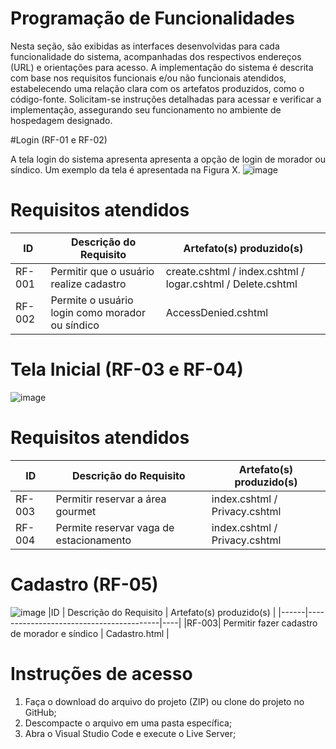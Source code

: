# Programação de Funcionalidades

Nesta seção, são exibidas as interfaces desenvolvidas para cada funcionalidade do sistema, acompanhadas dos respectivos endereços (URL) e orientações para acesso. A implementação do sistema é descrita com base nos requisitos funcionais e/ou não funcionais atendidos, estabelecendo uma relação clara com os artefatos produzidos, como o código-fonte. Solicitam-se instruções detalhadas para acessar e verificar a implementação, assegurando seu funcionamento no ambiente de hospedagem designado.

#Login (RF-01 e RF-02)

A tela login do sistema apresenta apresenta a opção de login de morador ou síndico. Um exemplo da tela é apresentada na Figura X.
![image](https://github.com/ICEI-PUC-Minas-PMV-ADS/pmv-ads-2023-2-e2-proj-int-t8-gestao-de-condominio/assets/127454796/ccae60a2-26ac-431d-953b-02a48671b93a)

# Requisitos atendidos
|ID    | Descrição do Requisito  | Artefato(s) produzido(s) |
|------|-----------------------------------------|----|
|RF-001| Permitir que o usuário realize cadastro | create.cshtml / index.cshtml / logar.cshtml / Delete.cshtml | 
|RF-002| Permite o usuário login como morador ou síndico   | AccessDenied.cshtml |

# Tela Inicial (RF-03 e RF-04)
![image](https://github.com/ICEI-PUC-Minas-PMV-ADS/pmv-ads-2023-2-e2-proj-int-t8-gestao-de-condominio/assets/127454796/9e6c3cb0-695e-4b9f-aa22-0f1f82b1e5b0)

# Requisitos atendidos
|ID    | Descrição do Requisito  | Artefato(s) produzido(s) |
|------|-----------------------------------------|----|
|RF-003| Permitir reservar a área gourmet | index.cshtml / Privacy.cshtml | 
|RF-004| Permite reservar vaga de estacionamento   | index.cshtml / Privacy.cshtml |

# Cadastro (RF-05)
![image](https://github.com/ICEI-PUC-Minas-PMV-ADS/pmv-ads-2023-2-e2-proj-int-t8-gestao-de-condominio/assets/127454796/b920f838-7d69-4209-a76b-b47e82452a42)
|ID    | Descrição do Requisito  | Artefato(s) produzido(s) |
|------|-----------------------------------------|----|
|RF-003| Permitir fazer cadastro de morador e síndico | Cadastro.html | 

# Instruções de acesso
1. Faça o download do arquivo do projeto (ZIP) ou clone do projeto no GitHub;
2. Descompacte o arquivo em uma pasta específica;
3. Abra o Visual Studio Code e execute o Live Server;
